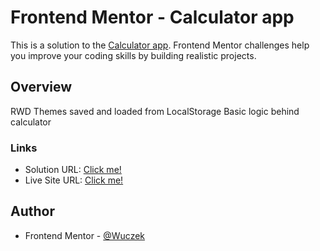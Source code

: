 # Frontend Mentor - Calculator app

This is a solution to the [Calculator app](https://www.frontendmentor.io/challenges/calculator-app-9lteq5N29). Frontend Mentor challenges help you improve your coding skills by building realistic projects. 

## Overview

RWD
Themes saved and loaded from LocalStorage
Basic logic behind calculator

### Links

- Solution URL: [Click me!](https://www.frontendmentor.io/solutions/testimonials-grid-section-using-vanilla-htmlcss-n4lfzClflT)
- Live Site URL: [Click me!](https://lucent-cuchufli-1e7485.netlify.app)

## Author

- Frontend Mentor - [@Wuczek](https://www.frontendmentor.io/profile/Wuczek)